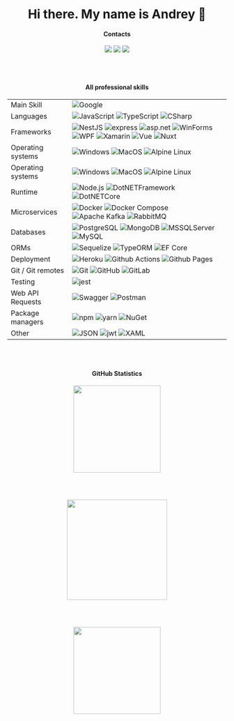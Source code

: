 <h1 align="center">Hi there. My name is Andrey 👋</h1>

<h4 align="center">
  Contacts
</h4>

<p align="center">	
 <a href="https://vk.com/vk.peoples.kirik" target="_blank" style="text-decoration: none">	 
  <img src="https://img.icons8.com/color/48/000000/vk-com.png"/>
 </a>	 
  
 <a href="https://www.linkedin.com/in/andrey-agafonov-dev/" target="_blank" style="text-decoration: none">	
  <img src="https://img.icons8.com/fluent/48/000000/linkedin.png" />
 </a>

  <a href="https://t.me/DES_Destry" target="_blank" style="text-decoration: none">	
  <img src="https://img.icons8.com/fluent/48/000000/telegram-app.png" />
 </a>
</p>

<br/>
<br/>

 <!-- <h4 align="center">
  Base professional skills
 </h4>

<p align="center">
</p> -->

<h4 align="center">
  Аll professional skills	
</h4>

<table>
  <tr>
    <td>Main Skill</td>
    <td>
     <img alt="Google" src="https://img.shields.io/badge/-Google-4285F4?style=flat&logo=Google&logoColor=white" />
    </td>
  </tr>

  <tr>
    <td>Languages</td>
    <td>
      <img alt="JavaScript" src="https://img.shields.io/badge/-JavaScript-F7DF1E?style=flat&logo=JavaScript&logoColor=black" />
      <img alt="TypeScript" src="https://img.shields.io/badge/-TypeScript-29A0DD?style=flat&logo=TypeScript&logoColor=white" />
       <img alt="CSharp" src="https://img.shields.io/badge/-C%23-green?style=flat&logo=C-Sharp&logoColor=white" />
    </td>
  </tr>

  <tr>
    <td>Frameworks</td>
    <td>
      <img alt="NestJS" src="https://img.shields.io/badge/-Nest.js-E0234E?style=flat&logo=NestJS&logoColor=white" />
      <img alt="express" src="https://img.shields.io/badge/-Express-000000?style=flat&logo=Express&logoColor=white" />
      <img alt="asp.net" src="https://img.shields.io/badge/-ASP.NET (Web API)-5C2D91?style=flat&logo=.NET&logoColor=white" />
      <img alt="WinForms" src="https://img.shields.io/badge/-WinForms-5C2D91?style=flat&logo=.NET&logoColor=white" />
      <img alt="WPF" src="https://img.shields.io/badge/-WPF-5C2D91?style=flat&logo=.NET&logoColor=white" />
      <img alt="Xamarin" src="https://img.shields.io/badge/-Xamarin-3498DB?style=flat&logo=Xamarin&logoColor=white" />
      <img alt="Vue" src="https://img.shields.io/badge/-Vue.js-4FC08D?style=flat&logo=Vue.js&logoColor=white" />     <img alt="Nuxt" src="https://img.shields.io/badge/-Nuxt.js-00DC82?style=flat&logo=Nuxt.js&logoColor=white" />
    </td>
  </tr>

  <tr>
    <td>Operating systems</td>
    <td>
      <img alt="Windows" src="https://img.shields.io/badge/-Windows-0078D6?style=flat&logo=Windows&logoColor=white" />
      <img alt="MacOS" src="https://img.shields.io/badge/-MacOS-000000?style=flat&logo=Apple&logoColor=white" />
      <img alt="Alpine Linux" src="https://img.shields.io/badge/-Alpine Linux-0D597F?style=flat&logo=Alpine Linux&logoColor=white" />
    </td>
  </tr>

  <tr>
    <td>Operating systems</td>
    <td>
      <img alt="Windows" src="https://img.shields.io/badge/-Windows-0078D6?style=flat&logo=Windows&logoColor=white" />
      <img alt="MacOS" src="https://img.shields.io/badge/-MacOS-000000?style=flat&logo=Apple&logoColor=white" />
      <img alt="Alpine Linux" src="https://img.shields.io/badge/-Alpine Linux-0D597F?style=flat&logo=Alpine Linux&logoColor=white" />
    </td>
  </tr>

  <tr>
    <td>Runtime</td>
    <td>
      <img alt="Node.js" src="https://img.shields.io/badge/-Node.js-339933?style=flat&logo=Node.js&logoColor=white" />
      <img alt="DotNETFramework" src="https://img.shields.io/badge/-.NET Framework 4.8-5C2D91?style=flat&logo=.NET&logoColor=white" />
      <img alt="DotNETCore" src="https://img.shields.io/badge/-.NET Core 6.0-5C2D91?style=flat&logo=.NET&logoColor=white" />
    </td>
  </tr>

  <tr>
    <td>Microservices</td>
    <td>
      <img alt="Docker" src="https://img.shields.io/badge/-Docker-29A0DD?style=flat&logo=Docker&logoColor=white"/>
      <img alt="Docker Compose" src="https://img.shields.io/badge/-Docker Compose-29A0DD?style=flat&logo=Docker&logoColor=white"/>
      <img alt="Apache Kafka" src="https://img.shields.io/badge/-Apache Kafka-231F20?style=flat&logo=Apache Kafka&logoColor=white"/>
      <img alt="RabbitMQ" src="https://img.shields.io/badge/-RabbitMQ-FF6600?style=flat&logo=RabbitMQ&logoColor=white"/>
    </td>
  </tr>

  <tr>
    <td>Databases</td>
    <td>
      <img alt="PostgreSQL" src="https://img.shields.io/badge/-PostgreSQL-4169E1?style=flat&logo=PostgreSQL&logoColor=white" />
      <img alt="MongoDB" src="https://img.shields.io/badge/-MongoDB-13AA52?style=flat&logo=mongodb&logoColor=white" />
      <img alt="MSSQLServer" src="https://img.shields.io/badge/-MSSQL-CC2927?style=flat&logo=Microsoft-SQL-Server&logoColor=white" />
      <img alt="MySQL" src="https://img.shields.io/badge/-MySQL-004F6A?style=flat&logo=MySQL&logoColor=white" />
    </td>
  </tr>

  <tr>
    <td>ORMs</td>
    <td>
      <img alt="Sequelize" src="https://img.shields.io/badge/-Sequelize-52B0E7?style=flat&logo=Sequelize&logoColor=white" />
      <img alt="TypeORM" src="https://img.shields.io/badge/-TypeORM-F18933?style=flat&logoColor=white" />
      <img alt="EF Core" src="https://img.shields.io/badge/-EF Core-5C2D91?style=flat&logo=.NET&logoColor=white" />
    </td>
  </tr>

  <tr>
    <td>Deployment</td>
    <td>
      <img alt="Heroku" src="https://img.shields.io/badge/-Heroku-430098?style=flat&logo=Heroku&logoColor=white"/>
      <img alt="Github Actions" src="https://img.shields.io/badge/-Github Actions-2088FF?style=flat&logo=Github Actions&logoColor=white"/>
      <img alt="Github Pages" src="https://img.shields.io/badge/-Github Pages-222222?style=flat&logo=Github Pages&logoColor=white"/>
    </td>
  </tr>

  <tr>
    <td>Git / Git remotes</td>
    <td>
      <img alt="Git" src="https://img.shields.io/badge/-Git-F05032?style=flat&logo=git&logoColor=white" />
      <img alt="GitHub" src="https://img.shields.io/badge/-GitHub-181717?style=flat&logo=GitHub&logoColor=white" />
      <img alt="GitLab" src="https://img.shields.io/badge/-GitLab-FCA121?style=flat&logo=GitLab&logoColor=black" />
    </td>
  </tr>

  <tr>
    <td>Testing</td>
    <td>
      <img alt="jest" src="https://img.shields.io/badge/-Jest-C21325?style=flat&logo=Jest&logoColor=white" />
    </td>
  </tr>

  <tr>
    <td>Web API Requests</td>
    <td>
      <img alt="Swagger" src="https://img.shields.io/badge/-Swagger-85EA2D?style=flat&logo=Swagger&logoColor=black"/>
      <img alt="Postman" src="https://img.shields.io/badge/-Postman-FF6C37?style=flat&logo=Postman&logoColor=white"/>
    </td>
  </tr>

  <tr>
    <td>Package managers</td>
    <td>
      <img alt="npm" src="https://img.shields.io/badge/-npm-CB3837?style=flat&logo=NPM&logoColor=white" />
      <img alt="yarn" src="https://img.shields.io/badge/-yarn-2C8EBB?style=flat&logo=Yarn&logoColor=white" />
      <img alt="NuGet" src="https://img.shields.io/badge/-NuGet-004880?style=flat&logo=NuGet&logoColor=white" />
    </td>
  </tr>

  <tr>
    <td>Other</td>
    <td>
      <img alt="JSON" src="https://img.shields.io/badge/-JSON-000000?style=flat&logo=JSON&logoColor=white" />
      <img alt="jwt" src="https://img.shields.io/badge/-JWT-000000?style=flat&logo=JSON-Web-Tokens&logoColor=white" />
      <img alt="XAML" src="https://img.shields.io/badge/-XAML-0C54C2?style=flat&logo=XAML&logoColor=white" />
    </td>
  </tr>
</table>

<br/>
<br/>

<h4 align="center">
  GitHub Statistics	
</h4>

<p align="center">
 <a href="#" alt="DES-Destry's(Andrey Kirik's) GitHub stats">
  <img src="https://github-readme-stats.vercel.app/api?username=DES-Destry&theme=gruvbox&show_icons=true&include_all_commits=true&hide_border=true" height="200"/>
 </a>
</p>

<br/>
<br/>

<p align="center">
 <a href="#" alt="DES-Destry's(Andrey Kirik's) GitHub stats">
  <img src="https://github-readme-stats.vercel.app/api/top-langs/?username=DES-Destry&layout=compact&theme=gruvbox&hide_border=true&langs_count=10" height="230"/>
 </a>
</p>

<br/>
<br/>

<p align="center">
 <a href="#" alt="DES-Destry's(Andrey Kirik's) GitHub stats">
  <img src="https://github-readme-streak-stats.herokuapp.com/?user=DES-Destry&theme=gruvbox&hide_border=true" height="200"/>
 </a>
</p>
